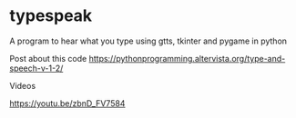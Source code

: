 # typespeak
A program to hear what you type using gtts, tkinter and pygame in python

Post about this code
https://pythonprogramming.altervista.org/type-and-speech-v-1-2/

Videos

https://youtu.be/zbnD_FV7584


